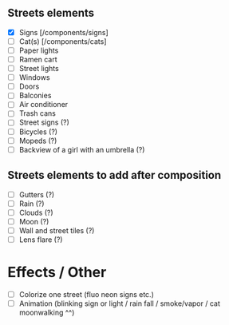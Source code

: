 ## Streets elements
 - [x] Signs [/components/signs]
 - [ ] Cat(s) [/components/cats]
 - [ ] Paper lights
 - [ ] Ramen cart
 - [ ] Street lights
 - [ ] Windows
 - [ ] Doors
 - [ ] Balconies
 - [ ] Air conditioner
 - [ ] Trash cans
 - [ ] Street signs (?)
 - [ ] Bicycles (?)
 - [ ] Mopeds (?)
 - [ ] Backview of a girl with an umbrella (?)

## Streets elements to add after composition
 - [ ] Gutters (?)
 - [ ] Rain (?)
 - [ ] Clouds (?)
 - [ ] Moon (?)
 - [ ] Wall and street tiles (?)
 - [ ] Lens flare (?)

# Effects / Other
 - [ ] Colorize one street (fluo neon signs etc.)
 - [ ] Animation (blinking sign or light / rain fall / smoke/vapor / cat moonwalking ^^)
